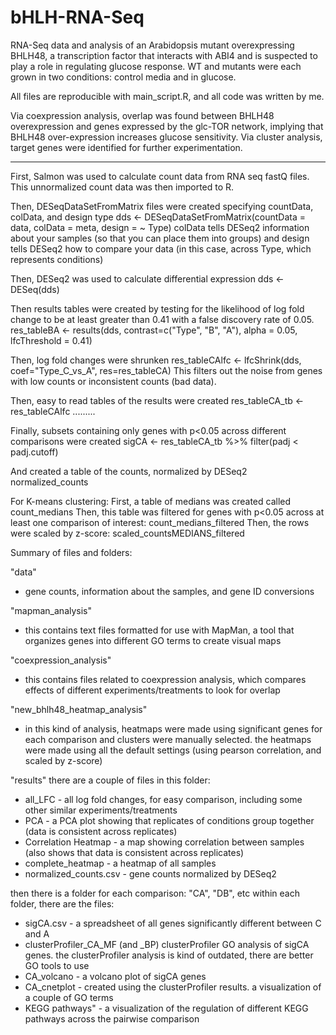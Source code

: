 # bHLH-RNA-Seq
RNA-Seq data and analysis of an Arabidopsis mutant overexpressing BHLH48, a transcription factor that interacts with ABI4 and is suspected to play a role in regulating glucose response. WT and mutants were each grown in two conditions: control media and in glucose.

All files are reproducible with main_script.R, and all code was written by me.

Via coexpression analysis, overlap was found between BHLH48 overexpression and genes expressed by the glc-TOR network, implying that BHLH48 over-expression increases glucose sensitivity.
Via cluster analysis, target genes were identified for further experimentation.

-------------------------------------------------------------------------

First, Salmon was used to calculate count data from RNA seq fastQ files.
This unnormalized count data was then imported to R.

Then, DESeqDataSetFromMatrix files were created specifying countData, colData, and design type
	dds <- DESeqDataSetFromMatrix(countData = data, colData = meta, design = ~ Type)
	colData tells DESeq2 information about your samples (so that you can place them into groups)
	and design tells DESeq2 how to compare your data (in this case, across Type, which represents conditions)

Then, DESeq2 was used to calculate differential expression
	dds <- DESeq(dds)

Then results tables were created by testing for the likelihood of log fold change to be at least greater than 0.41
    with a false discovery rate of 0.05.
	res_tableBA <- results(dds, contrast=c("Type", "B", "A"), alpha = 0.05, lfcThreshold = 0.41)

Then, log fold changes were shrunken
	res_tableCAlfc <- lfcShrink(dds, coef="Type_C_vs_A", res=res_tableCA)
	This filters out the noise from genes with low counts or inconsistent counts (bad data).

Then, easy to read tables of the results were created
	res_tableCA_tb <- res_tableCAlfc .........
	
Finally, subsets containing only genes with p<0.05 across different comparisons were created
	sigCA <- res_tableCA_tb %>%
	filter(padj < padj.cutoff)
	
And created a table of the counts, normalized by DESeq2
	normalized_counts
	
For K-means clustering:
First, a table of medians was created called count_medians
Then, this table was filtered for genes with p<0.05 across at least one comparison of interest: count_medians_filtered
Then, the rows were scaled by z-score: scaled_countsMEDIANS_filtered 

Summary of files and folders:

"data" 
- gene counts, information about the samples, and gene ID conversions

"mapman_analysis" 
- this contains text files formatted for use with MapMan, 
  a tool that organizes genes into different GO terms to create visual maps
  
"coexpression_analysis" 
- this contains files related to coexpression analysis,
  which compares effects of different experiments/treatments to look for overlap
  
"new_bhlh48_heatmap_analysis" 
- in this kind of analysis, heatmaps were made using significant genes for each comparison
  and clusters were manually selected. the heatmaps were made using all the default 
  settings (using pearson correlation, and scaled by z-score)
  
"results"
there are a couple of files in this folder:
- all_LFC - all log fold changes, for easy comparison, including some other similar experiments/treatments
- PCA - a PCA plot showing that replicates of conditions group together (data is consistent across replicates)
- Correlation Heatmap - a map showing correlation between samples (also shows that data is consistent across replicates)
- complete_heatmap - a heatmap of all samples 
- normalized_counts.csv - gene counts normalized by DESeq2

then there is a folder for each comparison: "CA", "DB", etc
within each folder, there are the files:
- sigCA.csv - a spreadsheet of all genes significantly different between C and A
- clusterProfiler_CA_MF (and _BP) clusterProfiler GO analysis of sigCA genes. 
 the clusterProfiler analysis is kind of outdated, there are better GO tools to use
- CA_volcano - a volcano plot of sigCA genes
- CA_cnetplot - created using the clusterProfiler results. a visualization of a couple of GO terms
- KEGG pathways" - a visualization of the regulation of different KEGG pathways across the pairwise comparison




